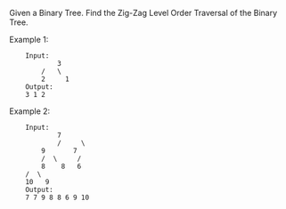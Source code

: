 Given a Binary Tree. Find the Zig-Zag Level Order Traversal of the Binary Tree.

 

Example 1:

        Input:
                3
            /   \
            2     1
        Output:
        3 1 2

Example 2:

        Input:
                7
                /     \
            9       7
            /  \     /   
            8    8   6     
        /  \
        10   9 
        Output:
        7 7 9 8 8 6 9 10 
 
